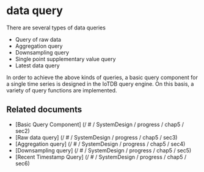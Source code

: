 <!--

    Licensed to the Apache Software Foundation (ASF) under one
    or more contributor license agreements. See the NOTICE file
    distributed with this work for additional information
    regarding copyright ownership. The ASF licenses this file
    to you under the Apache License, Version 2.0 (the
    "License"); you may not use this file except in compliance
    with the License. You may obtain a copy of the License at

        http://www.apache.org/licenses/LICENSE-2.0

    Unless required by applicable law or agreed to in writing,
    software distributed under the License is distributed on an
    "AS IS" BASIS, WITHOUT WARRANTIES OR CONDITIONS OF ANY
    KIND, either express or implied. See the License for the
    specific language governing permissions and limitations
    under the License.

-->

# data query

There are several types of data queries

* Query of raw data
* Aggregation query
* Downsampling query
* Single point supplementary value query
* Latest data query

In order to achieve the above kinds of queries, a basic query component for a single time series is designed in the IoTDB query engine. On this basis, a variety of query functions are implemented.

## Related documents

* [Basic Query Component] (/ # / SystemDesign / progress / chap5 / sec2)
* [Raw data query] (/ # / SystemDesign / progress / chap5 / sec3)
* [Aggregation query] (/ # / SystemDesign / progress / chap5 / sec4)
* [Downsampling query] (/ # / SystemDesign / progress / chap5 / sec5)
* [Recent Timestamp Query] (/ # / SystemDesign / progress / chap5 / sec6)